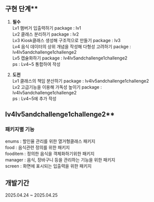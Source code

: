 ## 구현 단계**

1. **필수**<br/>
Lv1 햄버거 입출력하기 package : lv1<br/>
Lv2 클래스 분리하기 package : lv2<br/>
Lv3 Kiosk클래스 생성해 구조적으로 만들기 package : lv3<br/>
Lv4 음식 데이터의 상위 개념을 작성해 다형성 고려하기 packge : lv4lv5andchallenge1challenge2<br/>
Lv5 캡슐화하기 package :  lv4lv5andchallenge1challenge2<br/>
ps : Lv4~5 통합하여 작성<br/>

2. **도전**<br/>
Lv1 클래스의 책임 분산하기 package : lv4lv5andchallenge1challenge2<br/>
Lv2 고급기능을 이용해 가독성 높이기 package : lv4lv5andchallenge1challenge2<br/>
ps : Lv4~5에 추가 작성<br/>


## lv4lv5andchallenge1challenge2**
### 패키지별 기능
enums : 할인율 관리를 위한 열거형클래스 패키지<br/>
food : 음식관련 정의를 위한 패키지<br/>
fooditem : 정의한 음식을 객체화하기위한 패키지<br/>
manager : 음식, 장바구니 등을 관리하는 기능을 위한 패키지<br/>
screen : 화면에 표시되는 입출력을 위한 패키지<br/>

## 개발기간
2025.04.24 ~ 2025.04.25<br/>
